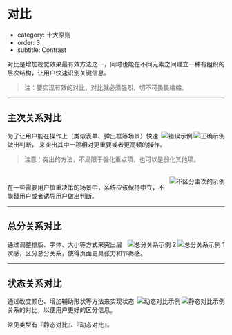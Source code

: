 # 对比

- category: 十大原则
- order: 3
- subtitle: Contrast

对比是增加视觉效果最有效方法之一，同时也能在不同元素之间建立一种有组织的层次结构，让用户快速识别关键信息。

> 注：要实现有效的对比，对比就必须强烈，切不可畏畏缩缩。

---

## 主次关系对比

<img class="preview-img good" align="right" alt="正确示例" src="https://os.alipayobjects.com/rmsportal/RruKZUSYEwauGdF.png">
<img class="preview-img bad" align="right" alt="错误示例" src="https://os.alipayobjects.com/rmsportal/TOupLSPNQkBTmYw.png">

为了让用户能在操作上（类似表单、弹出框等场景）快速做出判断， 来突出其中一项相对更重要或者更高频的操作。

> 注意：突出的方法，不局限于强化重点项，也可以是弱化其他项。

<br>

<img class="preview-img" align="right" alt="不区分主次的示例" decription="『通过』和『驳回』都使用次按钮，系统保持中立。" src="https://os.alipayobjects.com/rmsportal/xskurfmyKPumFSv.png">

在一些需要用户慎重决策的场景中，系统应该保持中立，不能替用户或者诱导用户做出判断。

---

## 总分关系对比

<img class="preview-img" align="right" alt="总分关系示例 1" src="https://os.alipayobjects.com/rmsportal/HEDJpTyufnfXUOP.png">

<img class="preview-img" align="right" alt="总分关系示例 2" src="https://os.alipayobjects.com/rmsportal/bafqoUWFgXjsuSG.png">

通过调整排版、字体、大小等方式来突出层次感，区分总分关系，使得页面更具张力和节奏感。

---

## 状态关系对比

<img class="preview-img" align="right" alt="静态对比示例" description="用不同颜色点，来表明不同状态。" src="https://os.alipayobjects.com/rmsportal/UHjarNwxrXndznP.png">

<img class="preview-img" align="right" alt="动态对比示例" description="鼠标悬停时，该项和其他项呈现出明显不同的视觉效果，响应用户操作。" src="https://os.alipayobjects.com/rmsportal/DCAtXAEaFnAXEmG.png">

通过改变颜色、增加辅助形状等方法来实现状态关系的对比，以便用户更好的区分信息。

常见类型有『静态对比』、『动态对比』。
